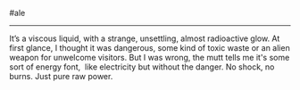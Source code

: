 #ale 

--- 

It’s a viscous liquid, with a strange, unsettling, almost radioactive glow. At first glance, I thought it was dangerous, some kind of toxic waste or an alien weapon for unwelcome visitors. But I was wrong, the mutt tells me it's some sort of energy font,  like electricity but without the danger. No shock, no burns. Just pure raw power.